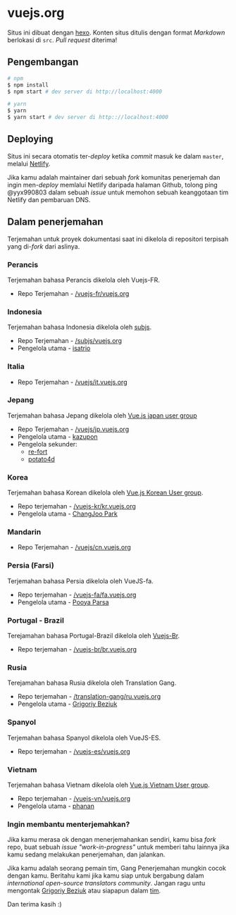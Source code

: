 # vuejs.org

Situs ini dibuat dengan [hexo](http://hexo.io/). Konten situs ditulis dengan format _Markdown_ berlokasi di `src`. _Pull request_ diterima!

## Pengembangan

``` bash
# npm
$ npm install
$ npm start # dev server di http://localhost:4000

# yarn
$ yarn
$ yarn start # dev server di http:://localhost:4000
```

## Deploying

Situs ini secara otomatis ter-_deploy_ ketika _commit_ masuk ke dalam `master`, melalui [Netlify](https://www.netlify.com).

Jika kamu adalah maintainer dari sebuah _fork_ komunitas penerjemah dan ingin men-_deploy_ memlalui Netlify daripada halaman Github, tolong ping @yyx990803 dalam sebuah _issue_ untuk memohon sebuah keanggotaan tim Netlify dan pembaruan DNS.

## Dalam penerjemahan

Terjemahan untuk proyek dokumentasi saat ini dikelola di repositori terpisah yang di-_fork_ dari aslinya. 

### Perancis

Terjemahan bahasa Perancis dikelola oleh Vuejs-FR.

* Repo Terjemahan - [/vuejs-fr/vuejs.org](https://github.com/vuejs-fr/vuejs.org)

### Indonesia

Terjemahan bahasa Indonesia dikelola oleh [subjs](https://github.com/subjs).

* Repo Terjemahan - [/subjs/vuejs.org](https://github.com/subjs/vuejs.org)
* Pengelola utama - [isatrio](https://github.com/isatrio)

### Italia

* Repo Terjemahan - [/vuejs/it.vuejs.org](https://github.com/vuejs/it.vuejs.org)

### Jepang

Terjemahan bahasa Jepang dikelola oleh [Vue.js japan user group](https://github.com/vuejs-jp)

* Repo Terjemahan - [/vuejs/jp.vuejs.org](https://github.com/vuejs/jp.vuejs.org)
* Pengelola utama - [kazupon](https://github.com/kazupon)
* Pengelola sekunder:
    * [re-fort](https://github.com/re-fort)
    * [potato4d](https://github.com/potato4d)

### Korea

Terjemahan bahasa Korean dikelola oleh [Vue.js Korean User group](https://github.com/vuejs-kr).

* Repo terjemahan - [/vuejs-kr/kr.vuejs.org](https://github.com/vuejs-kr/kr.vuejs.org)
* Pengelola utama - [ChangJoo Park](https://github.com/ChangJoo-Park)

### Mandarin

* Repo Terjemahan - [/vuejs/cn.vuejs.org](https://github.com/vuejs/cn.vuejs.org)

### Persia (Farsi)

Terjemahan bahasa Persia dikelola oleh VueJS-fa.

* Repo terjemahan - [/vuejs-fa/fa.vuejs.org](https://github.com/vuejs-fa/fa.vuejs.org)
* Pengelola utama - [Pooya Parsa](https://github.com/pi0)

### Portugal - Brazil

Terejamahan bahasa Portugal-Brazil dikelola oleh [Vuejs-Br](https://github.com/vuejs-br).

* Repo terjemahan - [/vuejs-br/br.vuejs.org](https://github.com/vuejs-br/br.vuejs.org)

### Rusia

Terejamahan bahasa Rusia dikelola oleh Translation Gang.

* Repo terjemahan - [/translation-gang/ru.vuejs.org](https://github.com/translation-gang/ru.vuejs.org)
* Pengelola utama - [Grigoriy Beziuk](https://gbezyuk.github.io)

### Spanyol

Terjemahan bahasa Spanyol dikelola oleh VueJS-ES.

* Repo terjemahan - [/vuejs-es/vuejs.org](https://github.com/vuejs-es/vuejs.org)

### Vietnam

Terjemahan bahasa Vietnam dikelola oleh [Vue.js Vietnam User group](https://github.com/vuejs-vn/).

* Repo terjemahan - [/vuejs-vn/vuejs.org](https://github.com/vuejs-vn/vuejs.org)
* Pengelola utama - [phanan](https://github.com/phanan)

### Ingin membantu menterjemahkan?

Jika kamu merasa ok dengan menerjemahankan sendiri, kamu bisa _fork_ repo, buat sebuah _issue_ _"work-in-progress"_ untuk memberi tahu lainnya jika kamu sedang melakukan penerjemahan, dan jalankan.

Jika kamu adalah seorang pemain tim, Gang Penerjemahan mungkin cocok dengan kamu. Beritahu kami jika kamu siap untuk bergabung dalam _international open-source translators community_. Jangan ragu untu mengontak [Grigoriy Beziuk](https://gbezyuk.github.io) atau siapapun dalam [tim](https://github.com/orgs/translation-gang/people). 

Dan terima kasih :)
